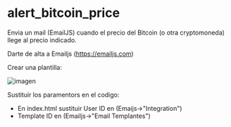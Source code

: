 # alert_bitcoin_price
Envia un mail (EmailJS) cuando el precio del Bitcoin (o otra cryptomoneda) llege al precio indicado.

Darte de alta a Emailjs (https://emailjs.com)

Crear una plantilla:

![imagen](https://github.com/miavila/altert_bitcoin/blob/master/emailjs.png?raw=true "imagen")


Sustituir los paramentors en el codigo:
- En index.html sustituir User ID en (Emaijs->"Integration")
- Template ID en (Emailjs->"Email Templantes")
